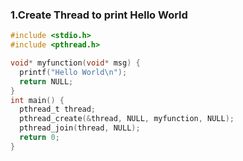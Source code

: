 ### 1.Create Thread to print Hello World
```c
#include <stdio.h>
#include <pthread.h>

void* myfunction(void* msg) {
  printf("Hello World\n");
  return NULL;
}
int main() {
  pthread_t thread;
  pthread_create(&thread, NULL, myfunction, NULL);
  pthread_join(thread, NULL);
  return 0;
}
